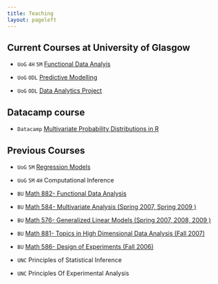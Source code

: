 ```yaml
---
title: Teaching
layout: pageleft
---
```

<div class="grant" markdown=1>

## Current Courses at University of Glasgow


* `UoG` `4H` `5M` [Functional Data Analyis](https://www.gla.ac.uk/coursecatalogue/course/?code=STATS4073) 
 
* `UoG` `ODL` [Predictive Modelling](https://www.gla.ac.uk/coursecatalogue/course/?code=STATS5076)
* `UoG` `ODL` [Data Analytics Project](https://www.gla.ac.uk/coursecatalogue/course/?code=STATS5093P)

## Datacamp course
* `Datacamp` [Multivariate Probability Distributions in R](https://www.datacamp.com/courses/multivariate-probability-distributions-in-r) 

## Previous Courses 

* `UoG` `5M` [Regression Models](https://www.gla.ac.uk/coursecatalogue/course/?code=STATS5025)
* `UoG` `5M` `4H` Computational Inference

* `BU` [Math 882- Functional Data Analysis](http://math.bu.edu/people/sray/teaching/math882/)

* `BU` [Math 584- Multivariate Analysis (Spring 2007, Spring 2009 )](http://math.bu.edu/people/sray/teaching/math584/)

* `BU` [Math 576- Generalized Linear Models (Spring 2007, 2008, 2009 )](http://math.bu.edu/people/sray/teaching/math576/) 

* `BU` [Math 881- Topics in High Dimensional Data Analysis (Fall 2007)](http://math.bu.edu/people/sray/teaching/math881/)

* `BU` [Math 586- Design of Experiments (Fall 2006)](http://math.bu.edu/people/sray/math586/) 




* `UNC` Principles of Statistical Inference 

* `UNC` Principles Of Experimental Analysis

</div>